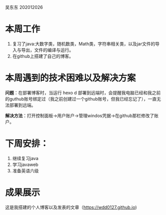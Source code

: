 吴东东 202012026

#          本周工作

1. 复习了java:大数字类，随机数类，Math类，字符串相关类，以及jar文件的导入与导出，文件的编译与运行。
2. 在github上搭建了自己的博客。

#      本周遇到的技术困难以及解决方案

**问题**：在部署博客时，当运行 hexo d  部署到远端时，会提醒我电脑已经和我之前的guthub账号绑定过（我之前创建过一个github账号，但我已经忘记了），一直无法部署到远端。

**解决方法**：打开控制面板->用户账户->管理windos凭据->在github那栏修改了账户。

#      下周安排：

1. 继续复习java
2. 学习javaweb
3. 准备英语六级

#     成果展示

这是我搭建的个人博客以及发表的文章（https://wdd0127.github.io)